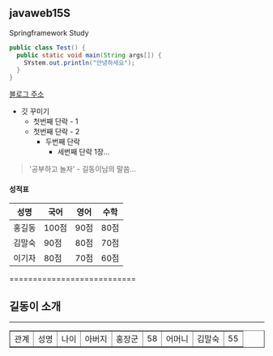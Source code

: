 ## javaweb15S
Springframework Study

```java
public class Test() {
  public static void main(String args[]) {
    SYstem.out.println("안녕하세요");
  }
}
```
[블로그 주소](https://naver.com)

* 깃 꾸미기
  * 첫번째 단락 - 1
  * 첫번째 단락 - 2
    * 두번째 단락
      * 세번째 단락 1장...

> '공부하고 놀자' - 길동이님의 말씀...

#### 성적표
성명|국어|영어|수학
---|---|---|---|
홍길동|100점|90점|80점|
김말숙|90점|80점|70점|
이기자|80점|70점|60점|

===========================

<h2>길동이 소개</h2>
<hr/>
<table border>
  <tr>
    <td>관계</td><td>성명</td><td>나이</td>
    <td>아버지</td><td>홍장군</td><td>58</td>
    <td>어머니</td><td>김말숙</td><td>55</td>
  </tr>

</table>
